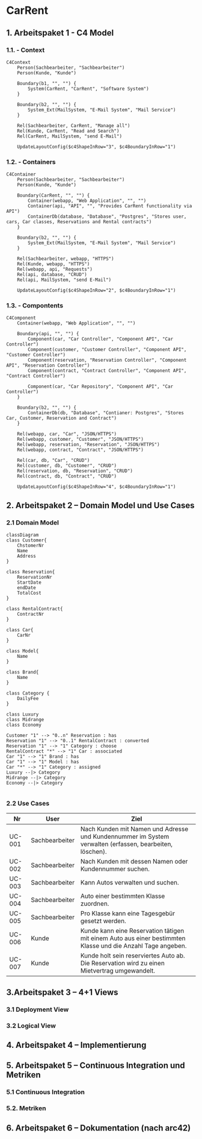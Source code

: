 # CarRent

## 1.  Arbeitspaket 1 - C4 Model

### 1.1. - Context
```mermaid
C4Context
    Person(Sachbearbeiter, "Sachbearbeiter")
    Person(Kunde, "Kunde")

    Boundary(b1, "", "") {
        System(CarRent, "CarRent", "Software System")
    }

    Boundary(b2, "", "") {
        System_Ext(MailSystem, "E-Mail System", "Mail Service")
    }

    Rel(Sachbearbeiter, CarRent, "Manage all")
    Rel(Kunde, CarRent, "Read and Search")
    Rel(CarRent, MailSystem, "send E-Mail")

    UpdateLayoutConfig($c4ShapeInRow="3", $c4BoundaryInRow="1")
```

### 1.2. - Containers
```mermaid
C4Container
    Person(Sachbearbeiter, "Sachbearbeiter")
    Person(Kunde, "Kunde")

    Boundary(CarRent, "", "") {
        Container(webapp, "Web Application", "", "")
        Container(api, "API", "", "Provides CarRent functionality via API")
        ContainerDb(database, "Database", "Postgres", "Stores user, cars, Car classes, Reservations and Rental contracts")
    }

    Boundary(b2, "", "") {
        System_Ext(MailSystem, "E-Mail System", "Mail Service")
    }

    Rel(Sachbearbeiter, webapp, "HTTPS")
    Rel(Kunde, webapp, "HTTPS")
    Rel(webapp, api, "Requests")
    Rel(api, database, "CRUD")
    Rel(api, MailSystem, "send E-Mail")

    UpdateLayoutConfig($c4ShapeInRow="2", $c4BoundaryInRow="1")
```

### 1.3. - Compontents
```mermaid
C4Component
    Container(webapp, "Web Application", "", "")

    Boundary(api, "", "") {
        Component(car, "Car Controller", "Component API", "Car Controller")
        Component(customer, "Customer Controller", "Component API", "Customer Controller")
        Component(reservation, "Reservation Controller", "Component API", "Reservation Controller")
        Component(contract, "Contract Controller", "Component API", "Contract Controller")

        Component(car, "Car Repository", "Component API", "Car Controller")
    }

    Boundary(b2, "", "") {
        ContainerDb(db, "Database", "Contianer: Postgres", "Stores Car, Customer, Reservation and Contract")
    }

    Rel(webapp, car, "Car", "JSON/HTTPS")
    Rel(webapp, customer, "Customer", "JSON/HTTPS")
    Rel(webapp, reservation, "Reservation", "JSON/HTTPS")
    Rel(webapp, contract, "Contract", "JSON/HTTPS")

    Rel(car, db, "Car", "CRUD")
    Rel(customer, db, "Customer", "CRUD")
    Rel(reservation, db, "Reservation", "CRUD")
    Rel(contract, db, "Contract", "CRUD")

    UpdateLayoutConfig($c4ShapeInRow="4", $c4BoundaryInRow="1")
```

## 2.  Arbeitspaket 2 – Domain Model und Use Cases

### 2.1 Domain Model

```mermaid
classDiagram
class Customer{
    ChstomerNr
    Name
    Address
}

class Reservation{
    ReservationNr
    StartDate
    endDate
    TotalCost
}

class RentalContract{
    ContractNr
}

class Car{
    CarNr
}

class Model{
    Name
}

class Brand{
    Name
}

class Category {
    DailyFee
}

class Luxury
class Midrange
class Economy

Customer "1" --> "0..n" Reservation : has
Reservation "1" --> "0..1" RentalContract : converted
Reservation "1" --> "1" Category : choose
RentalContract "*" --> "1" Car : associated
Car "1" --> "1" Brand : has
Car "1" --> "1" Model : has
Car "*" --> "1" Category : assigned
Luxury --|> Category
Midrange --|> Category
Economy --|> Category


```

### 2.2 Use Cases
| Nr     | User           | Ziel                                                                                                        |
| ------ | -------------- | ----------------------------------------------------------------------------------------------------------- |
| UC-001 | Sachbearbeiter | Nach Kunden mit Namen und Adresse und Kundennummer im System verwalten (erfassen, bearbeiten, löschen).     |
| UC-002 | Sachbearbeiter | Nach Kunden mit dessen Namen oder Kundennummer suchen.                                                      |
| UC-003 | Sachbearbeiter | Kann Autos verwalten und suchen.                                                                            |
| UC-004 | Sachbearbeiter | Auto einer bestimmten Klasse zuordnen.                                                                      |
| UC-005 | Sachbearbeiter | Pro Klasse kann eine Tagesgebür gesetzt werden.                                                             |
| UC-006 | Kunde          | Kunde kann eine Reservation tätigen mit einem Auto aus einer bestimmten Klasse und die Anzahl Tage angeben. |
| UC-007 | Kunde          | Kunde holt sein reserviertes Auto ab. Die Reservation wird zu einen Mietvertrag umgewandelt.                |

## 3.Arbeitspaket 3 – 4+1 Views

### 3.1 Deployment View

### 3.2 Logical View

## 4. Arbeitspaket 4 – Implementierung

## 5. Arbeitspaket 5 – Continuous Integration und Metriken

### 5.1 Continuous Integration

### 5.2. Metriken

## 6. Arbeitspaket 6 – Dokumentation (nach arc42)